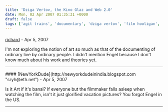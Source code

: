 ```yaml
---
title: 'Dziga Vertov, the Kino Glaz and Web 2.0'
date: Mon, 02 Apr 2007 01:35:31 +0000
draft: false
tags: ['agit trains', 'documentary', 'dziga vertov', 'film hooligan', 'kino glaz', 'tech related', 'The Man With the Movie Camera', 'university']
---
```



#### 
[richard](http://www.main-vision.com/richard "richard@main-vision.com") - <time datetime="2007-04-06 18:14:29">Apr 5, 2007</time>

I'm not exploring the notion of art so much as that of the documenting of ordinary live by ordinary people. I didn't mention Engel because I don't know much about his work and theories yet.
<hr />
#### 
[NewYorkDude](http://newyorkdudeinindia.blogspot.com "sryh@eth.net") - <time datetime="2007-04-06 15:30:50">Apr 5, 2007</time>

Is it Art if it's banal? If everyone but the filmmaker falls asleep when watching the film, isn't it just glorified vacation pictures? You forgot Engel in the US.
<hr />
